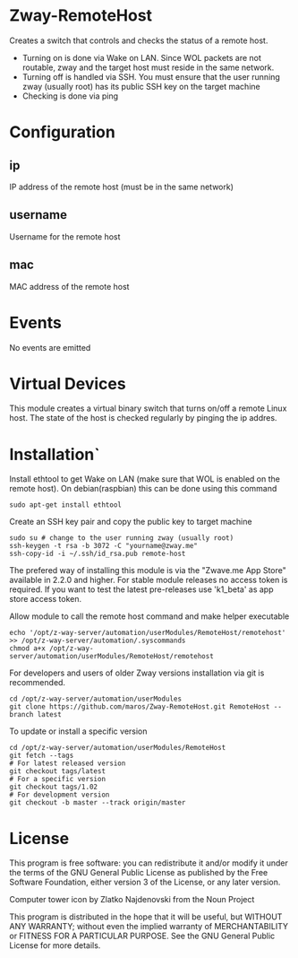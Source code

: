 # Zway-RemoteHost

Creates a switch that controls and checks the status of a remote host.

* Turning on is done via Wake on LAN. Since WOL packets are not routable, 
zway and the target host must reside in the same network.
* Turning off is handled via SSH. You must ensure that the user running zway
(usually root) has its public SSH key on the target machine
* Checking is done via ping

# Configuration

## ip

IP address of the remote host (must be in the same network)

## username

Username for the remote host

## mac

MAC address of the remote host

# Events

No events are emitted

# Virtual Devices

This module creates a virtual binary switch that turns on/off a remote Linux
host. The state of the host is checked regularly by pinging the ip addres.

# Installation`

Install ethtool to get Wake on LAN (make sure that WOL is enabled on the
remote host). On debian(raspbian) this can be done using this command
```shell
sudo apt-get install ethtool
```

Create an SSH key pair and copy the public key to target machine
```shell
sudo su # change to the user running zway (usually root)
ssh-keygen -t rsa -b 3072 -C "yourname@zway.me"
ssh-copy-id -i ~/.ssh/id_rsa.pub remote-host
```

The prefered way of installing this module is via the "Zwave.me App Store"
available in 2.2.0 and higher. For stable module releases no access token is 
required. If you want to test the latest pre-releases use 'k1_beta' as 
app store access token.

Allow module to call the remote host command and make helper executable
```shell
echo '/opt/z-way-server/automation/userModules/RemoteHost/remotehost' >> /opt/z-way-server/automation/.syscommands
chmod a+x /opt/z-way-server/automation/userModules/RemoteHost/remotehost
```

For developers and users of older Zway versions installation via git is 
recommended.

```shell
cd /opt/z-way-server/automation/userModules
git clone https://github.com/maros/Zway-RemoteHost.git RemoteHost --branch latest
```

To update or install a specific version
```shell
cd /opt/z-way-server/automation/userModules/RemoteHost
git fetch --tags
# For latest released version
git checkout tags/latest
# For a specific version
git checkout tags/1.02
# For development version
git checkout -b master --track origin/master
```

# License

This program is free software: you can redistribute it and/or modify
it under the terms of the GNU General Public License as published by
the Free Software Foundation, either version 3 of the License, or any 
later version.

Computer tower icon by Zlatko Najdenovski from the Noun Project

This program is distributed in the hope that it will be useful,
but WITHOUT ANY WARRANTY; without even the implied warranty of
MERCHANTABILITY or FITNESS FOR A PARTICULAR PURPOSE. See the
GNU General Public License for more details.
